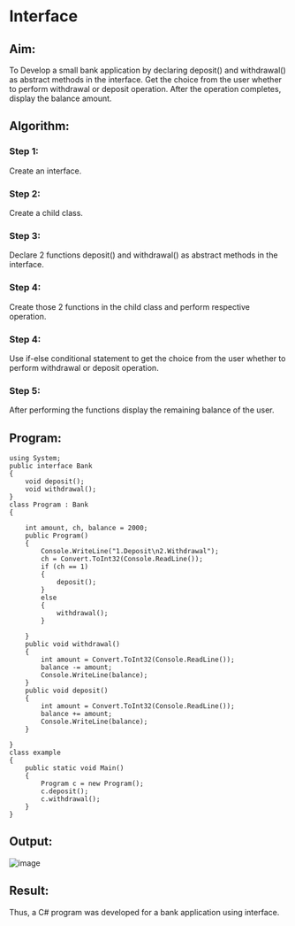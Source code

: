 # Interface

## Aim:
To Develop a small bank application by declaring deposit() and withdrawal() as abstract methods in the interface. Get the choice from the user whether to perform withdrawal or deposit operation. After the operation completes, display the balance amount.

## Algorithm:
### Step 1: 
Create an interface.

### Step 2: 
Create a child class.

### Step 3: 
Declare 2 functions deposit() and withdrawal() as abstract methods in the interface.

### Step 4:
Create those 2 functions in the child class and perform respective operation.

### Step 4:
Use if-else conditional statement to get the choice from the user whether to perform withdrawal or deposit operation.

### Step 5:
After performing the functions display the remaining balance of the user.

## Program:
~~~
using System;
public interface Bank
{
    void deposit();
    void withdrawal();
}
class Program : Bank
{

    int amount, ch, balance = 2000;
    public Program()
    {
        Console.WriteLine("1.Deposit\n2.Withdrawal");
        ch = Convert.ToInt32(Console.ReadLine());
        if (ch == 1)
        {
            deposit();
        }
        else
        {
            withdrawal();
        }

    }
    public void withdrawal()
    {
        int amount = Convert.ToInt32(Console.ReadLine());
        balance -= amount;
        Console.WriteLine(balance);
    }
    public void deposit()
    {
        int amount = Convert.ToInt32(Console.ReadLine());
        balance += amount;
        Console.WriteLine(balance);
    }

}
class example
{
    public static void Main()
    {
        Program c = new Program();
        c.deposit();
        c.withdrawal();
    }
}
~~~


## Output:
![image](https://github.com/Dhanushpraboo/Interface/assets/94426323/1432bd2e-446d-4dec-973b-03645242f6e1)


## Result:
Thus, a C# program was developed for a bank application using interface.
